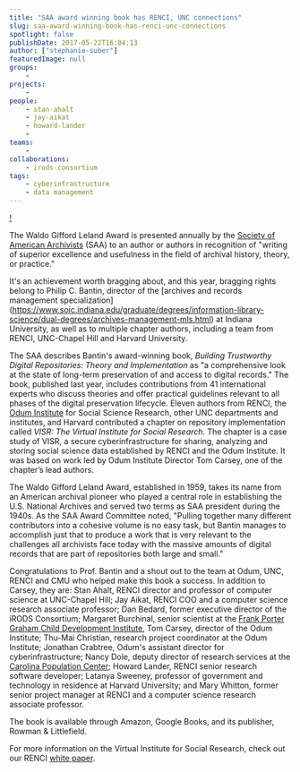 ```yaml
---
title: "SAA award winning book has RENCI, UNC connections"
slug: saa-award-winning-book-has-renci-unc-connections
spotlight: false
publishDate: 2017-05-22T16:04:13
author: ["stephanie-suber"]
featuredImage: null
groups:
    - 
projects:
    - 
people:
    - stan-ahalt
    - jay-aikat
    - howard-lander
    - 
teams: 
    - 
collaborations:
    - irods-consortium
tags:
    - cyberinfrastructure
    - data management
---
```

[!](https://renci.org/wp-content/uploads/2017/05/Screen-Shot-2017-05-22-at-4.01.49-PM-192x300.png)

The Waldo Gifford Leland Award is presented annually by the [Society of American Archivists](http://www2.archivists.org/) (SAA) to an author or authors in recognition of "writing of superior excellence and usefulness in the field of archival history, theory, or practice."

It's an achievement worth bragging about, and this year, bragging rights belong to Philip C. Bantin, director of the [archives and records management specialization] (https://www.soic.indiana.edu/graduate/degrees/information-library-science/dual-degrees/archives-management-mls.html) at Indiana University, as well as to multiple chapter authors, including a team from RENCI, UNC-Chapel Hill and Harvard University.

The SAA describes Bantin's award-winning book, _Building Trustworthy Digital Repositories: Theory and Implementation_ as "a comprehensive look at the state of long-term preservation of and access to digital records." The book, published last year, includes contributions from 41 international experts who discuss theories and offer practical guidelines relevant to all phases of the digital preservation lifecycle. Eleven authors from RENCI, the [Odum Institute](http://odum.unc.edu/) for Social Science Research, other UNC departments and institutes, and Harvard contributed a chapter on repository implementation called _VISR: The Virtual Institute for Social Research_. The chapter is a case study of VISR, a secure cyberinfrastructure for sharing, analyzing and storing social science data established by RENCI and the Odum Institute. It was based on work led by Odum Institute Director Tom Carsey, one of the chapter’s lead authors.

The Waldo Gifford Leland Award, established in 1959, takes its name from an American archival pioneer who played a central role in establishing the U.S. National Archives and served two terms as SAA president during the 1940s. As the SAA Award Committee noted, "Pulling together many different contributors into a cohesive volume is no easy task, but Bantin manages to accomplish just that to produce a work that is very relevant to the challenges all archivists face today with the massive amounts of digital records that are part of repositories both large and small."

Congratulations to Prof. Bantin and a shout out to the team at Odum, UNC, RENCI and CMU who helped make this book a success. In addition to Carsey, they are: Stan Ahalt, RENCI director and professor of computer science at UNC-Chapel Hill; Jay Aikat, RENCI COO and a computer science research associate professor; Dan Bedard, former executive director of the iRODS Consortium; Margaret Burchinal, senior scientist at the [Frank Porter Graham Child Development Institute](http://fpg.unc.edu/), Tom Carsey, director of the Odum Institute; Thu-Mai Christian, research project coordinator at the Odum Institute; Jonathan Crabtree, Odum's assistant director for cyberinfrastructure; Nancy Dole, deputy director of research services at the [Carolina Population Center](http://www.cpc.unc.edu/); Howard Lander, RENCI senior research software developer; Latanya Sweeney, professor of government and technology in residence at Harvard University; and Mary Whitton, former senior project manager at RENCI and a computer science research associate professor.

The book is available through Amazon, Google Books, and its publisher, Rowman & Littlefield.

For more information on the Virtual Institute for Social Research, check out our RENCI [white paper](https://renci.org/wp-content/uploads/2015/05/VISRWhite-Paper-No3_2015_highres.pdf).

<!-- AddThis Advanced Settings generic via filter on the_content --><!-- AddThis Share Buttons generic via filter on the_content -->
